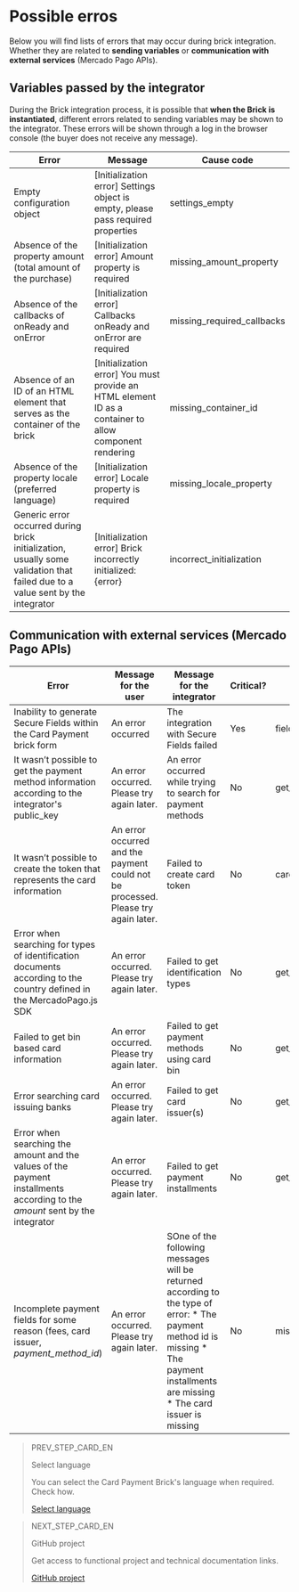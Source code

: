 # Possible erros

Below you will find lists of errors that may occur during brick integration. Whether they are related to **sending variables** or **communication with external services** (Mercado Pago APIs).

## Variables passed by the integrator

During the Brick integration process, it is possible that **when the Brick is instantiated**, different errors related to sending variables may be shown to the integrator. These errors will be shown through a log in the browser console (the buyer does not receive any message).

| Error  | Message  | Cause code  |
| --- | --- | --- |
| Empty configuration object  | [Initialization error] Settings object is empty, please pass required properties  | settings_empty  |
| Absence of the property amount (total amount of the purchase)  | [Initialization error] Amount property is required  | missing_amount_property  |
| Absence of the callbacks of onReady and onError  | [Initialization error] Callbacks onReady and onError are required  | missing_required_callbacks  |
| Absence of an ID of an HTML element that serves as the container of the brick  | [Initialization error] You must provide an HTML element ID as a container to allow component rendering  | missing_container_id  |
| Absence of the property locale (preferred language)  | [Initialization error] Locale property is required  | missing_locale_property  |
| Generic error occurred during brick initialization, usually some validation that failed due to a value sent by the integrator  | [Initialization error] Brick incorrectly initialized: {error}  | incorrect_initialization  |

## Communication with external services (Mercado Pago APIs)

| Error | Message for the user | Message for the integrator | Critical? | Cause code |
| --- | --- | --- | --- | --- |
| Inability to generate Secure Fields within the Card Payment brick form  | An error occurred  | The integration with Secure Fields failed  | Yes  | fields_setup_failed  |
| It wasn’t possible to get the payment method information according to the integrator's public_key  | An error occurred. Please try again later.  | An error occurred while trying to search for payment methods  | No  | get_payment_methods_failed  |
| It wasn’t possible to create the token that represents the card information  | An error occurred and the payment could not be processed. Please try again later.  | Failed to create card token  | No  | card_token_creation_failed  |
| Error when searching for types of identification documents according to the country defined in the MercadoPago.js SDK  | An error occurred. Please try again later.  | Failed to get identification types  | No  | get_identification_types_failed  |
| Failed to get bin based card information  | An error occurred. Please try again later.  | Failed to get payment methods using card bin  | No  | get_card_bin_payment_methods_failed  |
| Error searching card issuing banks  | An error occurred. Please try again later.  | Failed to get card issuer(s)  | No  | get_card_issuers_failed  |
| Error when searching the amount and the values of the payment installments according to the _amount_ sent by the integrator  | An error occurred. Please try again later.  | Failed to get payment installments  | No  | get_payment_installments_failed  |
| Incomplete payment fields for some reason (fees, card issuer, _payment_method_id_)  | An error occurred. Please try again later.  | SOne of the following messages will be returned according to the type of error: * The payment method id is missing * The payment installments are missing * The card issuer is missing  |  No  | missing_payment_information  |

> PREV_STEP_CARD_EN
>
> Select language
>
> You can select the Card Payment Brick's language when required. Check how.
>
> [Select language](/developers/en/docs/checkout-bricks/additional-customization/select-language)

> NEXT_STEP_CARD_EN
>
> GitHub project
>
> Get access to functional project and technical documentation links.
>
> [GitHub project](/developers/en/docs/checkout-bricks/additional-content/github-project)
